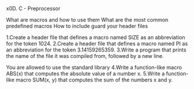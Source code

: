 x0D. C - Preprocessor

What are macros and how to use them
What are the most common predefined macros
How to include guard your header files


1.Create a header file that defines a macro named SIZE as an abbreviation for the token 1024.
2.Create a header file that defines a macro named PI as an abbreviation for the token 3.14159265359.
3.Write a program that prints the name of the file it was compiled from, followed by a new line.

You are allowed to use the standard library
4.Write a function-like macro ABS(x) that computes the absolute value of a number x.
5.Write a function-like macro SUM(x, y) that computes the sum of the numbers x and y.
